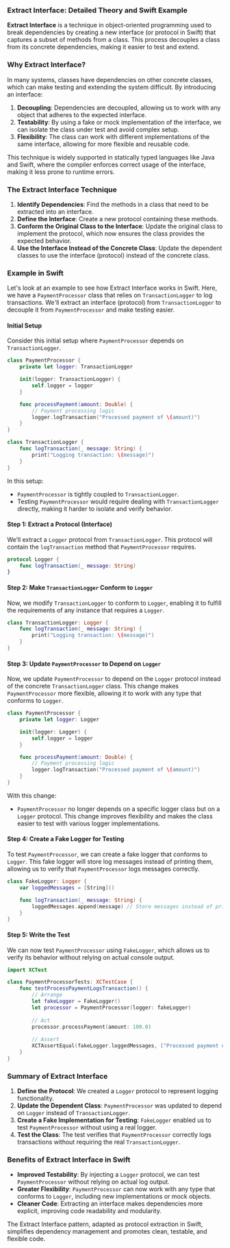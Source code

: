 ### Extract Interface: Detailed Theory and Swift Example

**Extract Interface** is a technique in object-oriented programming used to break dependencies by creating a new interface (or protocol in Swift) that captures a subset of methods from a class. This process decouples a class from its concrete dependencies, making it easier to test and extend.

### Why Extract Interface?

In many systems, classes have dependencies on other concrete classes, which can make testing and extending the system difficult. By introducing an interface:
1. **Decoupling**: Dependencies are decoupled, allowing us to work with any object that adheres to the expected interface.
2. **Testability**: By using a fake or mock implementation of the interface, we can isolate the class under test and avoid complex setup.
3. **Flexibility**: The class can work with different implementations of the same interface, allowing for more flexible and reusable code.

This technique is widely supported in statically typed languages like Java and Swift, where the compiler enforces correct usage of the interface, making it less prone to runtime errors.

### The Extract Interface Technique

1. **Identify Dependencies**: Find the methods in a class that need to be extracted into an interface.
2. **Define the Interface**: Create a new protocol containing these methods.
3. **Conform the Original Class to the Interface**: Update the original class to implement the protocol, which now ensures the class provides the expected behavior.
4. **Use the Interface Instead of the Concrete Class**: Update the dependent classes to use the interface (protocol) instead of the concrete class.

### Example in Swift

Let's look at an example to see how Extract Interface works in Swift. Here, we have a `PaymentProcessor` class that relies on `TransactionLogger` to log transactions. We'll extract an interface (protocol) from `TransactionLogger` to decouple it from `PaymentProcessor` and make testing easier.

#### Initial Setup

Consider this initial setup where `PaymentProcessor` depends on `TransactionLogger`.

```swift
class PaymentProcessor {
    private let logger: TransactionLogger

    init(logger: TransactionLogger) {
        self.logger = logger
    }

    func processPayment(amount: Double) {
        // Payment processing logic
        logger.logTransaction("Processed payment of \(amount)")
    }
}

class TransactionLogger {
    func logTransaction(_ message: String) {
        print("Logging transaction: \(message)")
    }
}
```

In this setup:
- `PaymentProcessor` is tightly coupled to `TransactionLogger`.
- Testing `PaymentProcessor` would require dealing with `TransactionLogger` directly, making it harder to isolate and verify behavior.

#### Step 1: Extract a Protocol (Interface)

We’ll extract a `Logger` protocol from `TransactionLogger`. This protocol will contain the `logTransaction` method that `PaymentProcessor` requires.

```swift
protocol Logger {
    func logTransaction(_ message: String)
}
```

#### Step 2: Make `TransactionLogger` Conform to `Logger`

Now, we modify `TransactionLogger` to conform to `Logger`, enabling it to fulfill the requirements of any instance that requires a `Logger`.

```swift
class TransactionLogger: Logger {
    func logTransaction(_ message: String) {
        print("Logging transaction: \(message)")
    }
}
```

#### Step 3: Update `PaymentProcessor` to Depend on `Logger`

Now, we update `PaymentProcessor` to depend on the `Logger` protocol instead of the concrete `TransactionLogger` class. This change makes `PaymentProcessor` more flexible, allowing it to work with any type that conforms to `Logger`.

```swift
class PaymentProcessor {
    private let logger: Logger

    init(logger: Logger) {
        self.logger = logger
    }

    func processPayment(amount: Double) {
        // Payment processing logic
        logger.logTransaction("Processed payment of \(amount)")
    }
}
```

With this change:
- `PaymentProcessor` no longer depends on a specific logger class but on a `Logger` protocol. This change improves flexibility and makes the class easier to test with various logger implementations.

#### Step 4: Create a Fake Logger for Testing

To test `PaymentProcessor`, we can create a fake logger that conforms to `Logger`. This fake logger will store log messages instead of printing them, allowing us to verify that `PaymentProcessor` logs messages correctly.

```swift
class FakeLogger: Logger {
    var loggedMessages = [String]()

    func logTransaction(_ message: String) {
        loggedMessages.append(message) // Store messages instead of printing
    }
}
```

#### Step 5: Write the Test

We can now test `PaymentProcessor` using `FakeLogger`, which allows us to verify its behavior without relying on actual console output.

```swift
import XCTest

class PaymentProcessorTests: XCTestCase {
    func testProcessPaymentLogsTransaction() {
        // Arrange
        let fakeLogger = FakeLogger()
        let processor = PaymentProcessor(logger: fakeLogger)
        
        // Act
        processor.processPayment(amount: 100.0)
        
        // Assert
        XCTAssertEqual(fakeLogger.loggedMessages, ["Processed payment of 100.0"])
    }
}
```

### Summary of Extract Interface

1. **Define the Protocol**: We created a `Logger` protocol to represent logging functionality.
2. **Update the Dependent Class**: `PaymentProcessor` was updated to depend on `Logger` instead of `TransactionLogger`.
3. **Create a Fake Implementation for Testing**: `FakeLogger` enabled us to test `PaymentProcessor` without using a real logger.
4. **Test the Class**: The test verifies that `PaymentProcessor` correctly logs transactions without requiring the real `TransactionLogger`.

### Benefits of Extract Interface in Swift

- **Improved Testability**: By injecting a `Logger` protocol, we can test `PaymentProcessor` without relying on actual log output.
- **Greater Flexibility**: `PaymentProcessor` can now work with any type that conforms to `Logger`, including new implementations or mock objects.
- **Cleaner Code**: Extracting an interface makes dependencies more explicit, improving code readability and modularity. 

The Extract Interface pattern, adapted as protocol extraction in Swift, simplifies dependency management and promotes clean, testable, and flexible code.
